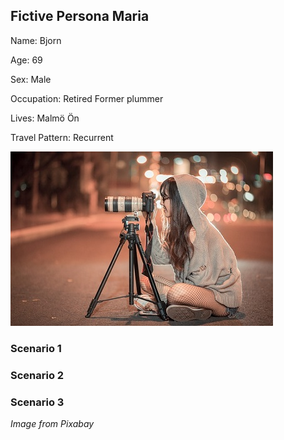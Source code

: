 ## Fictive Persona Maria
Name: Bjorn

Age: 69

Sex: Male

Occupation: Retired Former plummer

Lives: Malmö Ön

Travel Pattern: Recurrent

![Andrea](https://github.com/k3larra/commuter/raw/master/images/Andrea.jpg)

### Scenario 1

### Scenario 2


### Scenario 3



*Image from Pixabay*
